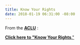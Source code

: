 ```yaml
---
title: Know Your Rights
date: 2018-01-19 06:31:00 -08:00
---
```


From the [**ACLU**](https://www.aclu.org/) :

[**Click here to "Know Your Rights**." 
](https://www.aclu.org/know-your-rights)